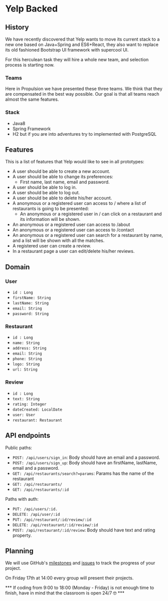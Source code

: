 # Yelp Backed

## History
We have recently discovered that Yelp wants to move its current stack to a new one based on Java+Spring and ES6+React, they also want to replace its old fashioned Bootstrap UI framework with supercool UI. 

For this herculean task they will hire a whole new team, and selection process is starting now.

### Teams
Here in Propulsion we have presented these three teams. We think that they are compensated in the best way possible. Our goal is that all teams reach almost the same features.

### Stack
* Java8
* Spring Framework
* H2 but if you are into adventures try to implemented with PostgreSQL

## Features
This is a list of features that Yelp would like to see in all prototypes:
* A user should be able to create a new account.
* A user should be able to change its preferences: 
  * First name, last name, email and password.
* A user should be able to log in.
* A user should be able to log out.
* A user should be able to delete his/her account.
* A anonymous or a registered user can access to / where a list of restaurants is going to be presented:
  * An anonymous or a registered user in / can click on a restaurant and its information will be shown.
* An anonymous or a registered user can access to /about 
* An anonymous or a registered user can access to /contact
* An anonymous or a registered user can search for a restaurant by name, and a list will be shown with all the matches.
* A registered user can create a review.
* In a restaurant page a user can edit/delete his/her reviews.

## Domain
### User
* `id : Long`
* `firstName: String`
* `lastName: String`
* `email: String`
* `password: String`

### Restaurant
* `id : Long`
* `name: String`
* `address: String`
* `email: String`
* `phone: String`
* `logo: String`
* `url: String`

### Review
* `id : Long`
* `text: String`
* `rating: Integer`
* `dateCreated: LocalDate `
* `user: User`
* `restaurant: Restaurant`

## API endpoints

Public paths:
* `POST: /api/users/sign_in`: Body should have an email and a password.
* `POST: /api/users/sign_up`: Body should have an firstName, lastName, email and a password.
* `GET: /api/restaurants/search?=params`: Params has the name of the restaurant
* `GET: /api/restaurants/`
* `GET: /api/restaurants/:id`

Paths with auth:
* `PUT: /api/users/:id.`
* `DELETE: /api/user/:id`
* `PUT: /api/restaurant/:id/review/:id`
* `DELETE: /api/restaurant/:id/review/:id`
* `POST: /api/restaurant/:id/review`: Body should have text and rating property.


## Planning

We will use GitHub's [milestones]() and [issues]() to track the progress of your project.

On Friday 17th at 14:00 every group will present their projects.

*** If coding from 9:00 to 18:00 (Monday - Friday)  is not enough time to finish, have in mind that the classroom is open 24/7 🤓 ***
